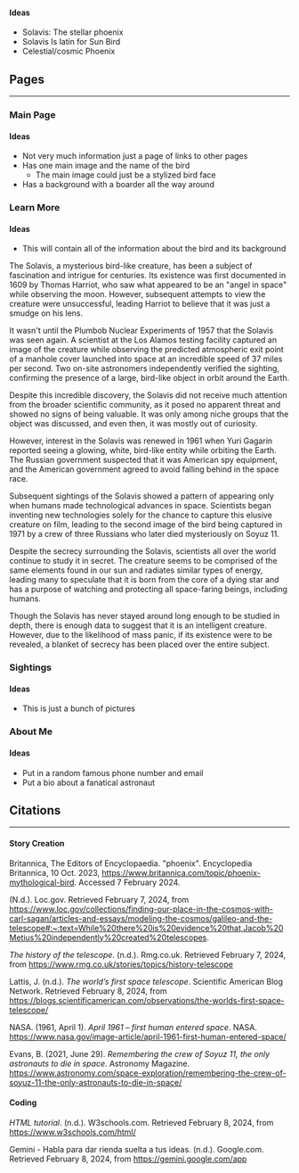 #### Ideas
- Solavis: The stellar phoenix
- Solavis Is latin for Sun Bird 
- Celestial/cosmic Phoenix 

## Pages
------
### Main Page
#### Ideas
- Not very much information just a page of links to other pages
- Has one main image and the name of the bird
	- The main image could just be a stylized bird face
- Has a background with a boarder all the way around
### Learn More
#### Ideas
- This will contain all of the information about the bird and its background

The Solavis, a mysterious bird-like creature, has been a subject of fascination and intrigue for centuries. Its existence was first documented in 1609 by Thomas Harriot, who saw what appeared to be an "angel in space" while observing the moon. However, subsequent attempts to view the creature were unsuccessful, leading Harriot to believe that it was just a smudge on his lens.

It wasn't until the Plumbob Nuclear Experiments of 1957 that the Solavis was seen again. A scientist at the Los Alamos testing facility captured an image of the creature while observing the predicted atmospheric exit point of a manhole cover launched into space at an incredible speed of 37 miles per second. Two on-site astronomers independently verified the sighting, confirming the presence of a large, bird-like object in orbit around the Earth.

Despite this incredible discovery, the Solavis did not receive much attention from the broader scientific community, as it posed no apparent threat and showed no signs of being valuable. It was only among niche groups that the object was discussed, and even then, it was mostly out of curiosity.

However, interest in the Solavis was renewed in 1961 when Yuri Gagarin reported seeing a glowing, white, bird-like entity while orbiting the Earth. The Russian government suspected that it was American spy equipment, and the American government agreed to avoid falling behind in the space race.

Subsequent sightings of the Solavis showed a pattern of appearing only when humans made technological advances in space. Scientists began inventing new technologies solely for the chance to capture this elusive creature on film, leading to the second image of the bird being captured in 1971 by a crew of three Russians who later died mysteriously on Soyuz 11.

Despite the secrecy surrounding the Solavis, scientists all over the world continue to study it in secret. The creature seems to be comprised of the same elements found in our sun and radiates similar types of energy, leading many to speculate that it is born from the core of a dying star and has a purpose of watching and protecting all space-faring beings, including humans.

Though the Solavis has never stayed around long enough to be studied in depth, there is enough data to suggest that it is an intelligent creature. However, due to the likelihood of mass panic, if its existence were to be revealed, a blanket of secrecy has been placed over the entire subject.
### Sightings
#### Ideas
- This is just a bunch of pictures
### About Me
#### Ideas
- Put in a random famous phone number and email
- Put a bio about a fanatical  astronaut

## Citations
----
#### Story Creation
Britannica, The Editors of Encyclopaedia. "phoenix". Encyclopedia Britannica, 10 Oct. 2023, https://www.britannica.com/topic/phoenix-mythological-bird. Accessed 7 February 2024.

(N.d.). Loc.gov. Retrieved February 7, 2024, from https://www.loc.gov/collections/finding-our-place-in-the-cosmos-with-carl-sagan/articles-and-essays/modeling-the-cosmos/galileo-and-the-telescope#:~:text=While%20there%20is%20evidence%20that,Jacob%20Metius%20independently%20created%20telescopes.

_The history of the telescope_. (n.d.). Rmg.co.uk. Retrieved February 7, 2024, from https://www.rmg.co.uk/stories/topics/history-telescope

Lattis, J. (n.d.). _The world’s first space telescope_. Scientific American Blog Network. Retrieved February 8, 2024, from https://blogs.scientificamerican.com/observations/the-worlds-first-space-telescope/

NASA. (1961, April 1). _April 1961 – first human entered space_. NASA. https://www.nasa.gov/image-article/april-1961-first-human-entered-space/

Evans, B. (2021, June 29). _Remembering the crew of Soyuz 11, the only astronauts to die in space_. Astronomy Magazine. https://www.astronomy.com/space-exploration/remembering-the-crew-of-soyuz-11-the-only-astronauts-to-die-in-space/

#### Coding
_HTML tutorial_. (n.d.). W3schools.com. Retrieved February 8, 2024, from https://www.w3schools.com/html/

Gemini - Habla para dar rienda suelta a tus ideas. (n.d.). Google.com. Retrieved February 8, 2024, from https://gemini.google.com/app






